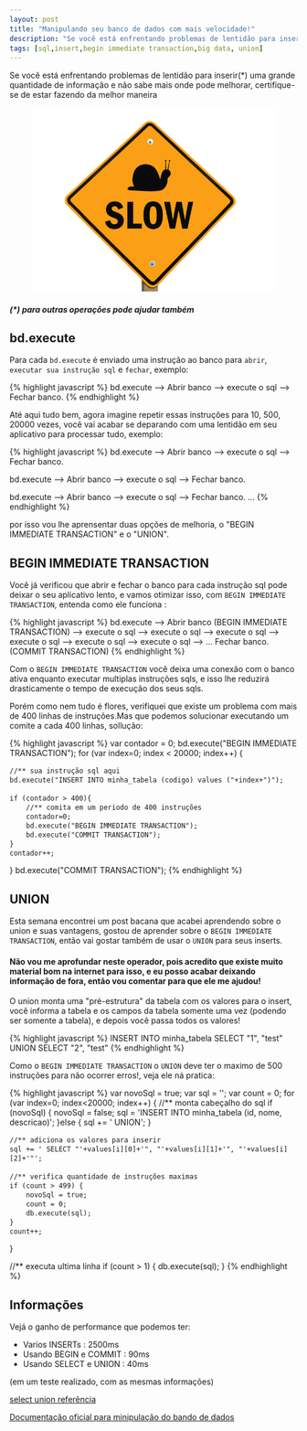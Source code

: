 ```yaml
---
layout: post
title: "Manipulando seu banco de dados com mais velocidade!"
description: "Se você está enfrentando problemas de lentidão para inserir uma grande quantidade de informação e não sabe mais onde pode melhorar, certifique-se de utilizar BEGIN IMMEDIATE TRANSACTION, ou UNION"
tags: [sql,insert,begin immediate transaction,big data, union]
---
```


Se você está enfrentando problemas de lentidão para inserir(*) uma grande quantidade de informação e não sabe mais onde pode melhorar, certifique-se de estar fazendo da melhor maneira

<figure style="text-align: center;" >
	<a><img src="/images/posts/2016/10/slow.jpg" alt="Lentidão"></a>
</figure>  

<!-- more -->

##### (*) para outras operações pode ajudar também

## bd.execute
Para cada `bd.execute` é enviado uma instrução ao banco para `abrir`, `executar sua instrução sql` e `fechar`, exemplo:

{% highlight javascript %}
bd.execute -->
	Abrir banco -->
		execute o sql -->
	Fechar banco.
{% endhighlight %}

Até aqui tudo bem, agora imagine repetir essas instruções para 10, 500, 20000 vezes, você vai acabar se deparando com uma lentidão em seu aplicativo para processar tudo, exemplo:

{% highlight javascript %}
bd.execute -->
	Abrir banco -->
		execute o sql -->
	Fechar banco.

bd.execute -->
	Abrir banco -->
		execute o sql -->
	Fechar banco.

bd.execute -->
	Abrir banco -->
		execute o sql -->
	Fechar banco.
...
{% endhighlight %}

por isso vou lhe aprensentar duas opções de melhoria, o "BEGIN IMMEDIATE TRANSACTION" e o "UNION".

## BEGIN IMMEDIATE TRANSACTION

Você já verificou que abrir e fechar o banco para cada instrução sql pode deixar o seu aplicativo lento, e vamos otimizar isso, com `BEGIN IMMEDIATE TRANSACTION`, entenda como ele funciona :


{% highlight javascript %}
bd.execute -->
	Abrir banco (BEGIN IMMEDIATE TRANSACTION) -->
		execute o sql -->
		execute o sql -->
		execute o sql -->
		execute o sql -->
		execute o sql -->
		execute o sql -->
		...
	Fechar banco. (COMMIT TRANSACTION)
{% endhighlight %}

Com o `BEGIN IMMEDIATE TRANSACTION` você deixa uma conexão com o banco ativa enquanto executar multiplas instruções sqls, e isso lhe reduzirá drasticamente o tempo de execução dos seus sqls.

Porém como nem tudo é flores, verifiquei que existe um problema com mais de 400 linhas de instruções.Mas que podemos solucionar executando um comite a cada 400 linhas, sollução:

{% highlight javascript %}
var contador = 0;
bd.execute("BEGIN IMMEDIATE TRANSACTION");
for (var index=0; index < 20000; index++) {

	//** sua instrução sql aqui
	bd.execute("INSERT INTO minha_tabela (codigo) values ("+index+")");

	if (contador > 400){
		//** comita em um periodo de 400 instruções
		contador=0;
		bd.execute("BEGIN IMMEDIATE TRANSACTION");
		bd.execute("COMMIT TRANSACTION");
	}
	contador++;
}
bd.execute("COMMIT TRANSACTION");
{% endhighlight %}


## UNION
Esta semana encontrei um post bacana que acabei aprendendo sobre o union e suas vantagens, gostou de aprender sobre o `BEGIN IMMEDIATE TRANSACTION`, então vai gostar também de usar o `UNION` para seus inserts.

#### Não vou me aprofundar neste operador, pois acredito que existe muito material bom na internet para isso, e eu posso acabar deixando informação de fora, então vou comentar para que ele me ajudou!

O union monta uma "pré-estrutura" da tabela com os valores para o insert, você informa a tabela e os campos da tabela somente uma vez (podendo ser somente a tabela), e depois você passa todos os valores!

{% highlight javascript %}
INSERT INTO minha_tabela
SELECT "1", "test"
UNION
SELECT "2", "test"
{% endhighlight %}

Como o `BEGIN IMMEDIATE TRANSACTION` o `UNION` deve ter o maximo de 500 instruções para não ocorrer erros!, veja ele ná pratica:

{% highlight javascript %}
var novoSql = true;
var sql = '';
var count = 0;
for (var index=0; index<20000; index++) {
	//** monta cabeçalho do sql
	if (novoSql) {
		novoSql = false;
		sql = 'INSERT INTO minha_tabela (id, nome, descricao)';
	}else {
		sql += ' UNION';
	}

	//** adiciona os valores para inserir
	sql += ' SELECT "'+values[i][0]+'", "'+values[i][1]+'", "'+values[i][2]+'"';

	//** verifica quantidade de instruções maximas
	if (count > 499) {
		novoSql = true;
		count = 0;
		db.execute(sql);
	}
	count++;
}

//** executa ultima linha
if (count > 1) {
	db.execute(sql);
}
{% endhighlight %}

## Informações
Vejá o ganho de performance que podemos ter:

* Varios INSERTs : 2500ms
* Usando BEGIN e COMMIT : 90ms
* Usando SELECT e UNION : 40ms

(em um teste realizado, com as mesmas informações)

[select union referência](https://archive.appcelerator.com/question/104531/sqlite-multiple-insert)

[Documentação oficial para minipulação do bando de dados](http://docs.appcelerator.com/platform/latest/#!/guide/Working_with_a_SQLite_Database)
